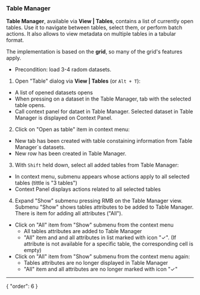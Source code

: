 ### Table Manager

**Table Manager**, available via **View | Tables**, contains a list of currently open tables. Use it to navigate between tables, select them, or perform batch actions. It also allows to view metadata on multiple tables in
a tabular format. 

The implementation is based on the **grid**, so many of the grid's features apply.

- Precondition: load 3-4 radom datasets.

1. Open "Table" dialog via **View | Tables** (or ```Alt + T```): 
* A list of opened datasets opens
* When pressing on a dataset in the Table Manager, tab with the selected table opens.
* Call context panel for dataet in Table Manager. Selected dataset in Table Manager is displayed on Context Panel. 

2. Click on "Open as table" item in context menu:
* New tab has been created with table constaining information from Table Manager`s datasets.
* New row has been created in Table Manager.

3. With ```Shift``` held down, select all added tables from Table Manager:
* In context menu, submenu appears whose actions apply to all selected tables (tittle is "3 tables")
* Context Panel displays actions related to all selected tables

4. Expand "Show" submenu pressing RMB on the Table Manager view. Submenu "Show" shows tables attributes to be added to Table Manager. There is item for adding all attributes ("All").
- Click on "All" item from "Show" submenu from the context menu
  - All tables attributes are added to Table Manager
  - "All" item and and all attributes in list marked with icon "✓". (If attribute is not available for a specific table, the corresponding cell is empty)
- Click on "All" item from "Show" submenu from the context menu again:
  - Tables attributes are no longer displayed in Table Manager
  - "All" item and all attributes are no longer marked with icon "✓"

---
{
  "order": 6
}
